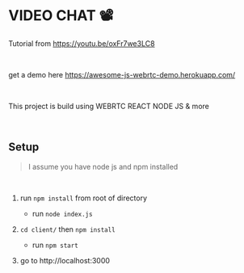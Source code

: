 # VIDEO CHAT 📽

Tutorial from https://youtu.be/oxFr7we3LC8

<br />

get a demo here https://awesome-js-webrtc-demo.herokuapp.com/

<br />

This project is build using WEBRTC REACT NODE JS & more

<br>

## Setup

> I assume you have node js and npm installed

<br />

1. run `npm install` from root of directory
   - run `node index.js`
2. `cd client/` then `npm install`
   - run  `npm start`

3. go to http://localhost:3000